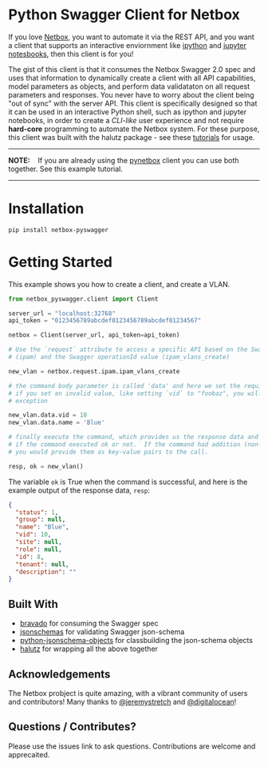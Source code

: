 # Python Swagger Client for Netbox

If you love [Netbox](https://github.com/digitalocean/netbox), you want to automate it
via the REST API, and you want a client that supports an interactive enviornment like [ipython](https://ipython.org/)
and [jupyter notesbooks](http://jupyter.org/), then this client is for you!

The gist of this client is that it consumes the Netbox Swagger 2.0 spec and uses that information
to dynamically create a client with all API capabilities, model parameters as objects, and perform data validataton
on all request parameters and responses.  You never have to worry about the client being "out of sync"
with the server API.  This client is specifically designed so that it can be used in
an interactive Python shell, such as ipython and jupyter notebooks, in order to create a *CLI-like* user
experience and not require **hard-core** programming to automate the Netbox system.  For these purpose, this
client was built with the halutz package - see these [tutorials](https://github.com/jeremyschulman/halutz/tree/master/docs)
for usage.

---
**NOTE:** &nbsp;&nbsp; If you are already using the <a href="https://github.com/digitalocean/pynetbox">pynetbox</a>
client you can use both together.  See this example tutorial.  

---
 
# Installation

```bash
pip install netbox-pyswagger
```

# Getting Started

This example shows you how to create a client, and create a VLAN.
```python
from netbox_pyswagger.client import Client

server_url = "localhost:32768"
api_token = "0123456789abcdef0123456789abcdef01234567"

netbox = Client(server_url, api_token=api_token)

# Use the `request` attribute to access a specific API based on the Swagger tag value
# (ipam) and the Swagger operationId value (ipam_vlans_create)

new_vlan = netbox.request.ipam.ipam_vlans_create

# the command body parameter is called 'data' and here we set the required values
# if you set an invalid value, like setting `vid` to "foobaz", you will get a validation
# exception

new_vlan.data.vid = 10
new_vlan.data.name = 'Blue'

# finally execute the command, which provides us the response data and the indication
# if the command executed ok or not.  If the command had addition (non-body) parameters
# you would provide them as key-value pairs to the call.

resp, ok = new_vlan()
```

The variable `ok` is True when the command is successful, and here is the example output
of the response data, `resp`:

```json
{
  "status": 1, 
  "group": null, 
  "name": "Blue", 
  "vid": 10, 
  "site": null, 
  "role": null, 
  "id": 8, 
  "tenant": null, 
  "description": ""
}
```

## Built With

  - [bravado](https://github.com/Yelp/bravado) for consuming the Swagger spec
  - [jsonschemas](https://github.com/Julian/jsonschema) for validating Swagger json-schema
  - [python-jsonschema-objects](https://github.com/cwacek/python-jsonschema-objects) for classbuilding
  the json-schema objects
  - [halutz](https://github.com/jeremyschulman/halutz) for wrapping all the above together

## Acknowledgements

The Netbox probject is quite amazing, with a vibrant community of users and contributors!  Many
thanks to [@jeremystretch](https://github.com/jeremystretch]) and [@digitalocean](https://github.com/digitalocean)!

## Questions / Contributes?

Please use the issues link to ask questions.  Contributions are welcome and apprecaited.